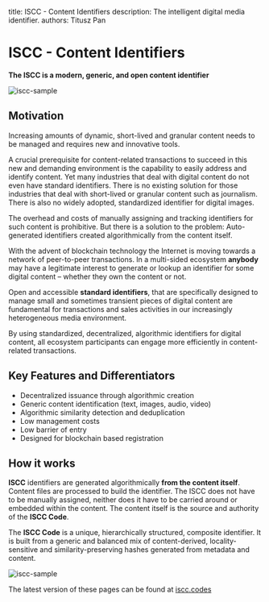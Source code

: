 title: ISCC - Content Identifiers
description: The intelligent digital media identifier.
authors: Titusz Pan

# ISCC - Content Identifiers

**The ISCC is a modern, generic, and open content identifier**


![iscc-sample](images/iscc-badge.svg)


## Motivation

Increasing amounts of dynamic, short-lived and granular content needs to be managed and requires new and innovative tools.

A crucial prerequisite for content-related transactions to succeed in this new and demanding environment is the capability to easily address and identify content. Yet many industries that deal with digital content do not even have standard identifiers. There is no existing solution for those industries that deal with short-lived or granular content such as journalism. There is also no widely adopted, standardized identifier for digital images.

The overhead and costs of manually assigning and tracking identifiers for such content is prohibitive. But there is a solution to the problem: Auto-generated identifiers created algorithmically from the content itself.

With the advent of blockchain technology the Internet is moving towards a network of peer-to-peer transactions. In a multi-sided ecosystem **anybody** may have a legitimate interest to generate or lookup an identifier for some digital content – whether they own the content or not.

Open and accessible **standard identifiers**, that are specifically designed to manage small and sometimes transient pieces of digital content are fundamental for transactions and sales activities in our increasingly heterogeneous media environment.

By using standardized, decentralized, algorithmic identifiers for digital content,  all ecosystem participants can engage more efficiently in content-related transactions.

## Key Features and Differentiators

- Decentralized issuance through algorithmic creation
- Generic content identification (text, images, audio, video)
- Algorithmic similarity detection and deduplication
- Low management costs
- Low barrier of entry
- Designed for blockchain based registration

## How it works

**ISCC** identifiers are generated algorithmically **from the content itself**. Content files are processed to build the identifier. The ISCC does not have to be manually assigned, neither does it have to be carried around or embedded within the content. The content itself is the source and authority of the **ISCC Code**.

The **ISCC Code** is a unique, hierarchically structured, composite identifier. It is built from a generic and balanced mix of content-derived, locality-sensitive and similarity-preserving hashes generated from metadata and content.

![iscc-sample](images/iscc-algo-design.svg)

The latest version of these pages can be found at [iscc.codes](http://iscc.codes)
